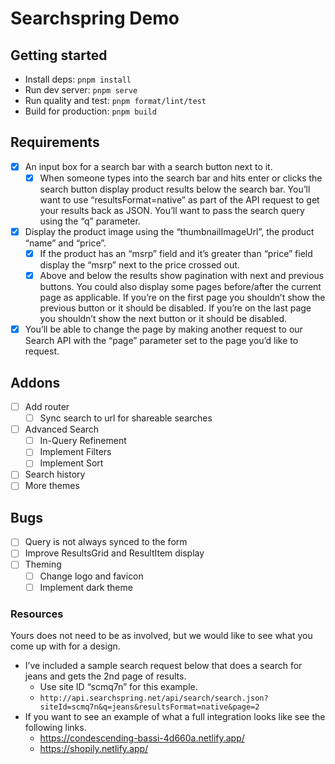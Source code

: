 # Searchspring Demo

## Getting started

- Install deps: `pnpm install`
- Run dev server: `pnpm serve`
- Run quality and test: `pnpm format/lint/test`
- Build for production: `pnpm build`

## Requirements

- [x] An input box for a search bar with a search button next to it.
  - [x] When someone types into the search bar and hits enter or clicks the search button display product results below the search bar.
        You’ll want to use “resultsFormat=native” as part of the API request to get your results back as JSON.
        You’ll want to pass the search query using the “q” parameter.
- [x] Display the product image using the “thumbnailImageUrl”, the product “name” and “price”.
  - [x] If the product has an “msrp” field and it’s greater than “price” field display the “msrp” next to the price crossed out.
  - [x] Above and below the results show pagination with next and previous buttons. You could also display some pages before/after the current page as applicable.
        If you’re on the first page you shouldn’t show the previous button or it should be disabled.
        If you’re on the last page you shouldn’t show the next button or it should be disabled.
- [x] You’ll be able to change the page by making another request to our Search API with the “page” parameter set to the page you’d like to request.

## Addons

- [ ] Add router
  - [ ] Sync search to url for shareable searches
- [ ] Advanced Search
  - [ ] In-Query Refinement
  - [ ] Implement Filters
  - [ ] Implement Sort
- [ ] Search history
- [ ] More themes

## Bugs

- [ ] Query is not always synced to the form
- [ ] Improve ResultsGrid and ResultItem display
- [ ] Theming
  - [ ] Change logo and favicon
  - [ ] Implement dark theme

### Resources

Yours does not need to be as involved, but we would like to see what you come up with for a design.

- I’ve included a sample search request below that does a search for jeans and gets the 2nd page of results.
  - Use site ID “scmq7n” for this example.
  - `http://api.searchspring.net/api/search/search.json?siteId=scmq7n&q=jeans&resultsFormat=native&page=2`
- If you want to see an example of what a full integration looks like see the following links.
  - https://condescending-bassi-4d660a.netlify.app/
  - https://shopily.netlify.app/
